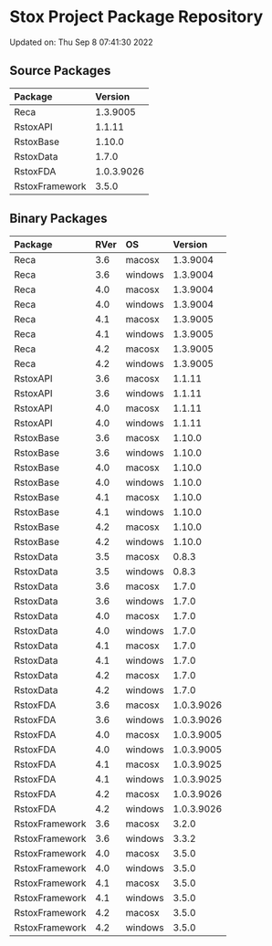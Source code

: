 # Stox Project Package Repository


Updated on: Thu Sep  8 07:41:30 2022
## Source Packages

|Package        |Version    |
|:--------------|:----------|
|Reca           |1.3.9005   |
|RstoxAPI       |1.1.11     |
|RstoxBase      |1.10.0     |
|RstoxData      |1.7.0      |
|RstoxFDA       |1.0.3.9026 |
|RstoxFramework |3.5.0      |

## Binary Packages

|Package        |RVer |OS      |Version    |
|:--------------|:----|:-------|:----------|
|Reca           |3.6  |macosx  |1.3.9004   |
|Reca           |3.6  |windows |1.3.9004   |
|Reca           |4.0  |macosx  |1.3.9004   |
|Reca           |4.0  |windows |1.3.9004   |
|Reca           |4.1  |macosx  |1.3.9005   |
|Reca           |4.1  |windows |1.3.9005   |
|Reca           |4.2  |macosx  |1.3.9005   |
|Reca           |4.2  |windows |1.3.9005   |
|RstoxAPI       |3.6  |macosx  |1.1.11     |
|RstoxAPI       |3.6  |windows |1.1.11     |
|RstoxAPI       |4.0  |macosx  |1.1.11     |
|RstoxAPI       |4.0  |windows |1.1.11     |
|RstoxBase      |3.6  |macosx  |1.10.0     |
|RstoxBase      |3.6  |windows |1.10.0     |
|RstoxBase      |4.0  |macosx  |1.10.0     |
|RstoxBase      |4.0  |windows |1.10.0     |
|RstoxBase      |4.1  |macosx  |1.10.0     |
|RstoxBase      |4.1  |windows |1.10.0     |
|RstoxBase      |4.2  |macosx  |1.10.0     |
|RstoxBase      |4.2  |windows |1.10.0     |
|RstoxData      |3.5  |macosx  |0.8.3      |
|RstoxData      |3.5  |windows |0.8.3      |
|RstoxData      |3.6  |macosx  |1.7.0      |
|RstoxData      |3.6  |windows |1.7.0      |
|RstoxData      |4.0  |macosx  |1.7.0      |
|RstoxData      |4.0  |windows |1.7.0      |
|RstoxData      |4.1  |macosx  |1.7.0      |
|RstoxData      |4.1  |windows |1.7.0      |
|RstoxData      |4.2  |macosx  |1.7.0      |
|RstoxData      |4.2  |windows |1.7.0      |
|RstoxFDA       |3.6  |macosx  |1.0.3.9026 |
|RstoxFDA       |3.6  |windows |1.0.3.9026 |
|RstoxFDA       |4.0  |macosx  |1.0.3.9005 |
|RstoxFDA       |4.0  |windows |1.0.3.9005 |
|RstoxFDA       |4.1  |macosx  |1.0.3.9025 |
|RstoxFDA       |4.1  |windows |1.0.3.9025 |
|RstoxFDA       |4.2  |macosx  |1.0.3.9026 |
|RstoxFDA       |4.2  |windows |1.0.3.9026 |
|RstoxFramework |3.6  |macosx  |3.2.0      |
|RstoxFramework |3.6  |windows |3.3.2      |
|RstoxFramework |4.0  |macosx  |3.5.0      |
|RstoxFramework |4.0  |windows |3.5.0      |
|RstoxFramework |4.1  |macosx  |3.5.0      |
|RstoxFramework |4.1  |windows |3.5.0      |
|RstoxFramework |4.2  |macosx  |3.5.0      |
|RstoxFramework |4.2  |windows |3.5.0      |
